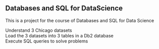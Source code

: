 ## Databases and SQL for DataScience
This is a project for the course of Databases and SQL for Data Science <br>

Understand 3 Chicago datasets <br>
Load the 3 datasets into 3 tables in a Db2 database <br>
Execute SQL queries to solve problems <br>
